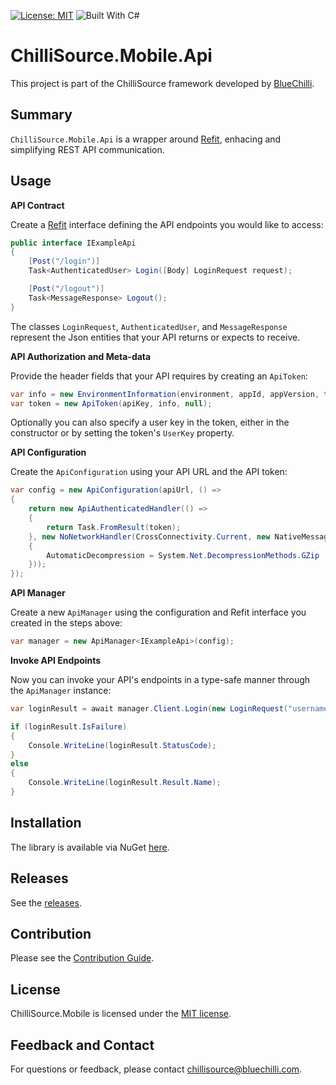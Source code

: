 [![License: MIT](https://img.shields.io/badge/License-MIT-blue.svg)](https://opensource.org/licenses/MIT) ![Built With C#](https://img.shields.io/badge/Built_with-C%23-green.svg)

# ChilliSource.Mobile.Api #

This project is part of the ChilliSource framework developed by [BlueChilli](https://github.com/BlueChilli).

## Summary ##

```ChilliSource.Mobile.Api``` is a wrapper around [Refit](https://github.com/paulcbetts/refit), enhacing and simplifying REST API communication.

## Usage ##

**API Contract**

Create a [Refit](https://github.com/paulcbetts/refit) interface defining the API endpoints you would like to access:

```csharp
public interface IExampleApi
{    
    [Post("/login")]
    Task<AuthenticatedUser> Login([Body] LoginRequest request);

    [Post("/logout")]
    Task<MessageResponse> Logout();
}
```
The classes ```LoginRequest```, ```AuthenticatedUser```, and ```MessageResponse``` represent the Json entities that your API returns or expects to receive.

**API Authorization and Meta-data**

Provide the header fields that your API requires by creating an ```ApiToken```:
```csharp
var info = new EnvironmentInformation(environment, appId, appVersion, timeZone, platform, appName, deviceName);
var token = new ApiToken(apiKey, info, null);
```

Optionally you can also specify a user key in the token, either in the constructor or by setting the token's ```UserKey``` property.

**API Configuration**

Create the ```ApiConfiguration``` using your API URL and the API token:
```csharp
var config = new ApiConfiguration(apiUrl, () =>
{
    return new ApiAuthenticatedHandler(() =>
    {
        return Task.FromResult(token);
    }, new NoNetworkHandler(CrossConnectivity.Current, new NativeMessageHandler
    {
        AutomaticDecompression = System.Net.DecompressionMethods.GZip
    }));
});
```

**API Manager**

Create a new ```ApiManager``` using the configuration and Refit interface you created in the steps above:
```csharp
var manager = new ApiManager<IExampleApi>(config);
```

**Invoke API Endpoints**

Now you can invoke your API's endpoints in a type-safe manner through the ```ApiManager``` instance:

```csharp
var loginResult = await manager.Client.Login(new LoginRequest("username", "password")).WaitForResponse(true);

if (loginResult.IsFailure)
{
    Console.WriteLine(loginResult.StatusCode);
}
else
{
    Console.WriteLine(loginResult.Result.Name);
}
```

## Installation ##

The library is available via NuGet [here](https://www.nuget.org/packages/ChilliSource.Mobile.Api).

## Releases ##

See the [releases](https://github.com/BlueChilli/ChilliSource.Mobile.Api/releases).

## Contribution ##

Please see the [Contribution Guide](.github/CONTRIBUTING.md).

## License ##

ChilliSource.Mobile is licensed under the [MIT license](LICENSE).

## Feedback and Contact ##

For questions or feedback, please contact [chillisource@bluechilli.com](mailto:chillisource@bluechilli.com).


